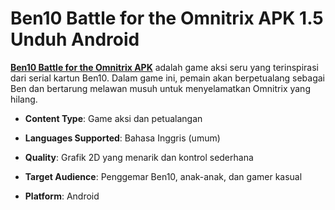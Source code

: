 ﻿# Ben10 Battle for the Omnitrix APK 1.5 Unduh Android
**[Ben10 Battle for the Omnitrix APK](https://apkeira.com/ben10-battle-for-the-omnitrix/)** adalah game aksi seru yang terinspirasi dari serial kartun Ben10. Dalam game ini, pemain akan berpetualang sebagai Ben dan bertarung melawan musuh untuk menyelamatkan Omnitrix yang hilang.

-   **Content Type**: Game aksi dan petualangan
    
-   **Languages Supported**: Bahasa Inggris (umum)
    
-   **Quality**: Grafik 2D yang menarik dan kontrol sederhana
    
-   **Target Audience**: Penggemar Ben10, anak-anak, dan gamer kasual
    
-   **Platform**: Android
